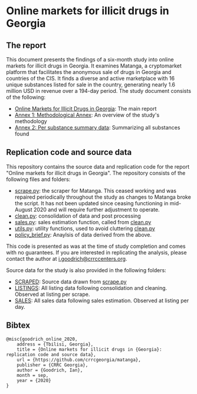 # Online markets for illicit drugs in Georgia

## The report
This document presents the findings of a six-month study into online markets for illicit drugs in Georgia. It examines Matanga, a cryptomarket platform that facilitates the anonymous sale of drugs in Georgia and countries of the CIS. It finds a diverse and active marketplace with 16 unique substances listed for sale in the country, generating nearly 1.6 million USD in revenue over a 194-day period. The study document consists of the following:

- [Online Markets for Illicit Drugs in Georgia](https://crrc.ge/uploads/tinymce/documents/PolicyBriefs/Online%20Markets%20for%20Illicit%20Drugs%20in%20Georgia%20-%20Report%20-%20FINAL.pdf): The main report
- [Annex 1: Methodological Annex](https://crrc.ge/uploads/tinymce/documents/PolicyBriefs/Online%20Markets%20for%20Illicit%20Drugs%20in%20Georgia%20-%20Annex%201%20-%20Methodological%20Annex.pdf): An overview of the study's methodology
- [Annex 2: Per substance summary data](https://crrc.ge/uploads/tinymce/documents/PolicyBriefs/Online%20Markets%20for%20Illicit%20Drugs%20in%20Georgia%20-%20Annex%202%20-%20Substance%20Summary%20Data.pdf): Summarizing all substances found


## Replication code and source data

This repository contains the source data and replication code for the report "Online markets for illicit drugs in Georgia". The repository consists of the following files and folders:
- [scrape.py](https://github.com/crrcgeorgia/matanga/blob/master/scrape.py): the scraper for Matanga. This ceased working and was repaired periodically throughout the study as changes to Matanga broke the script. It has not been updated since ceasing functioning in mid-August 2020 and will require further adjustment to operate.
- [clean.py](https://github.com/crrcgeorgia/matanga/blob/master/clean.py): consolidation of data and post processing
- [sales.py](https://github.com/crrcgeorgia/matanga/blob/master/sales.py): sales estimation function, called from [clean.py](https://github.com/crrcgeorgia/matanga/blob/master/clean.py)
- [utils.py](https://github.com/crrcgeorgia/matanga/blob/master/utils.py): utility functions, used to avoid cluttering [clean.py](https://github.com/crrcgeorgia/matanga/blob/master/clean.py)
- [policy_brief.py](https://github.com/crrcgeorgia/matanga/blob/master/policy_brief.py): Anaylsis of data derived from the above.

This code is presented as was at the time of study completion and comes with no guarantees. If you are interested in replicating the analysis, please contact the author at [i.goodrich@crrccenters.org](mailto:i.goodrich@crrccenters.org).

Source data for the study is also provided in the following folders:

- [SCRAPED](https://github.com/crrcgeorgia/matanga/tree/master/DATA/INPUT/SCRAPED): Source data drawn from [scrape.py](https://github.com/crrcgeorgia/matanga/blob/master/scrape.py)
- [LISTINGS](https://github.com/crrcgeorgia/matanga/tree/master/DATA/OUTPUT/LISTINGS/CSV): All listing data following consolidation and cleaning. Observed at listing per scrape.
- [SALES](https://github.com/crrcgeorgia/matanga/tree/master/DATA/OUTPUT/SALES/CSV): All sales data following sales estimation. Observed at listing per day.

## Bibtex

```
@misc{goodrich_online_2020,
	address = {Tbilisi, Georgia},
	title = {Online markets for illicit drugs in {Georgia}: replication code and source data},
	url = {https://github.com/crrcgeorgia/matanga},
	publisher = {CRRC Georgia},
	author = {Goodrich, Ian},
	month = sep,
	year = {2020}
}
```
